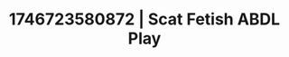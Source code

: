 ---
categories:
- ASMR tingles
- Passionate kisses
- AI-generated
- Sultry laughter
- ASMR
- Caressing curves
- Cosplay
- Eclectic erotica
image: /assets/images/1746723580872.jpg
layout: post
seo:
  description: Featured content with artistic ABDL Play, Scat Fetish. HD images available.
  keywords: ABDL Play, Scat Fetish
  og_image: /assets/images/1746723580872.jpg
  schema_type: VisualArtwork
tags:
- '#1746723580872'
- ABDL Play
- Scat Fetish
title: 1746723580872 | Scat Fetish ABDL Play
---